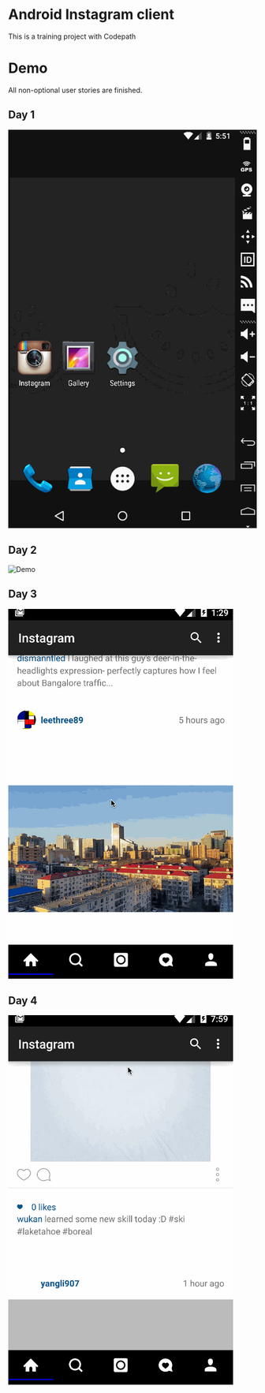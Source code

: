 # Android Instagram client
This is a training project with Codepath

# Demo

All non-optional user stories are finished.

## Day 1

![Demo](https://github.com/houjieth/android-instagram/blob/master/Day1.gif)

## Day 2

![Demo](https://github.com/houjieth/android-instagram/blob/master/Day2.gif)

## Day 3

![Demo](https://github.com/houjieth/android-instagram/blob/master/Day3.gif)

## Day 4

![Demo](https://github.com/houjieth/android-instagram/blob/master/Day4.gif)
